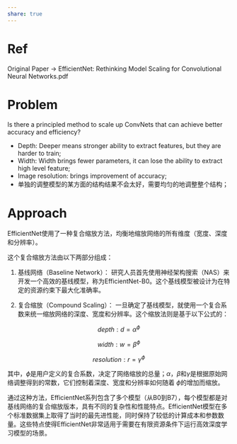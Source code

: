 ```yaml
---
share: true
---
```


# Ref

Original Paper -> EfficientNet: Rethinking Model Scaling for Convolutional Neural Networks.pdf

# Problem

Is there a principled method to scale up ConvNets that can achieve better accuracy and efficiency?
- Depth: Deeper means stronger ability to extract features, but they are harder to train;
- Width: Width brings fewer parameters, it can lose the ability to extract high level feature;
- Image resolution: brings improvement of accuracy;
- 单独的调整模型的某方面的结构结果不会太好，需要均匀的地调整整个结构；

# Approach

EfficientNet使用了一种复合缩放方法，均衡地缩放网络的所有维度（宽度、深度和分辨率）。

这个复合缩放方法由以下两部分组成：

1. 基线网络（Baseline Network）： 研究人员首先使用神经架构搜索（NAS）来开发一个高效的基线模型，称为EfficientNet-B0。这个基线模型被设计为在特定的资源约束下最大化准确率。
    
2. 复合缩放（Compound Scaling）： 一旦确定了基线模型，就使用一个复合系数来统一缩放网络的深度、宽度和分辨率。这个缩放法则是基于以下公式的：

$$
depth: d = \alpha^\phi
$$

$$
width: w = \beta^\phi
$$

$$
resolution: r = \gamma^\phi
$$

其中，$\phi$是用户定义的复合系数，决定了网络缩放的总量；$\alpha$，$\beta$和$\gamma$是根据原始网络调整得到的常数，它们控制着深度、宽度和分辨率如何随着 $\phi$的增加而缩放。

通过这种方法，EfficientNet系列包含了多个模型（从B0到B7），每个模型都是对基线网络的复合缩放版本，具有不同的复杂性和性能特点。EfficientNet模型在多个标准数据集上取得了当时的最先进性能，同时保持了较低的计算成本和参数数量。这些特点使得EfficientNet非常适用于需要在有限资源条件下运行高效深度学习模型的场景。


